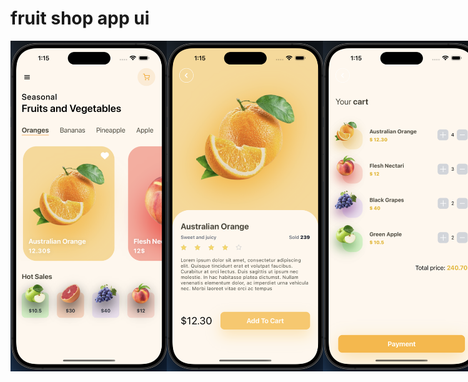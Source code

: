 # fruit shop app ui

<div style="display: flex; flex-direction: row;">
    <img src="assets/ss/img1.png" width="250" />
    <img src="assets/ss/img2.png" width="250" />
    <img src="assets/ss/img3.png" width="250" />
</div>
